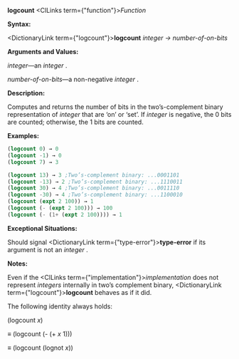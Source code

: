 **logcount** <ClLinks  term={"function"}><i>Function</i></ClLinks> 



**Syntax:** 



<DictionaryLink  term={"logcount"}><b>logcount</b></DictionaryLink> *integer → number-of-on-bits* 



**Arguments and Values:** 



*integer*—an *integer* . 



*number-of-on-bits*—a non-negative *integer* . 



**Description:** 



Computes and returns the number of bits in the two’s-complement binary representation of *integer* that are ‘on’ or ‘set’. If *integer* is negative, the 0 bits are counted; otherwise, the 1 bits are counted. 



**Examples:**
```lisp
(logcount 0) → 0 
(logcount -1) → 0 
(logcount 7) → 3 

(logcount 13) → 3 ;Two’s-complement binary: ...0001101 
(logcount -13) → 2 ;Two’s-complement binary: ...1110011 
(logcount 30) → 4 ;Two’s-complement binary: ...0011110 
(logcount -30) → 4 ;Two’s-complement binary: ...1100010 
(logcount (expt 2 100)) → 1 
(logcount (- (expt 2 100))) → 100 
(logcount (- (1+ (expt 2 100)))) → 1 
```
**Exceptional Situations:** 



Should signal <DictionaryLink  term={"type-error"}><b>type-error</b></DictionaryLink> if its argument is not an *integer* . 



**Notes:** 



Even if the <ClLinks  term={"implementation"}><i>implementation</i></ClLinks> does not represent *integers* internally in two’s complement binary, <DictionaryLink  term={"logcount"}><b>logcount</b></DictionaryLink> behaves as if it did. 



The following identity always holds: 



(logcount *x*) 



*≡* (logcount (- (+ *x* 1))) 



*≡* (logcount (lognot *x*)) 



